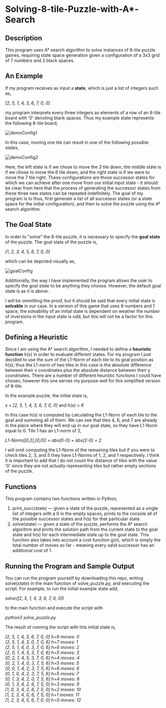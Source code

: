 # Solving-8-tile-Puzzle-with-A*-Search
## Description
This program uses A* search algorithm to solve instances of 8-tile puzzle games, requiring state space generation given a configuration of a 3x3 grid of 7 numbers and 2 black spaces. 

## An Example

If my program receives as input a <b>state</b>, which is just a list of integers such as, 

<i>[2, 5, 1, 4, 3, 6, 7, 0, 0]</i>

my program interprets every three integers as elements of a row of an 8-tile board with '0' denoting blank spaces. Thus my example state represents the following 8-tile board,

![demoConfig1](https://user-images.githubusercontent.com/72423203/190935228-c66cfeae-1714-4235-8641-b028cac22f26.png)


In this case, moving one tile can result in one of the following possible states,

![demoConfig2](https://user-images.githubusercontent.com/72423203/190934654-7e7f3eea-4365-4c5e-8d62-068f2d294f83.png)

Here, the left state is if we chose to move the 3 tile down, the middle state is if we chose to move the 6 tile down, and the right state is if we were to move the 7 tile right. These configurations are those successor states for which we can achieve after one move from our initial input state - it should be clear from here that the process of generating the successor states from these three new states can be repeated indefinitely. The goal of my program is to thus, first generate a list of all successor states (or a state space for the initial configuration), and then to solve the puzzle using the A* search algorithm.

## The Goal State

In order to "solve" the 8-tile puzzle, it is necessary to specify the <b>goal state</b> of the puzzle. The goal state of the puzzle is,

<i>[1, 2, 3, 4, 5, 6, 7, 0, 0]</i>

which can be depicted visually as,

![goalConfig](https://user-images.githubusercontent.com/72423203/190935101-3b564c34-3773-4a69-83d3-db5d24749a20.png)

Additionally, the way I have implemented the program allows the user to specify the goal state to be anything they choose. However, the default goal state is as it is above.

I will be ommitting the proof, but it should be said that every initial state is <b>solvable</b> in our case. In a version of this game that uses 8 numbers and 1 space, the solvability of an initial state is dependent on weather the number of inversions in the input state is odd, but this will not be a factor for this program.

## Defining a Heuristic
Since I am using the A* search algorithm, I needed to define a <b>heuristic function</b> h(s) in order to evaluate different states. For my program I just decided to use the sum of the L1-Norm of each tile to its goal position as h(s); thus the L1-norm of two tiles in this case is the absolute difference between their x coordinates plus the absolute distance between their y coordinates. There are a number of different heuristic functions I could have chosen, however this one serves my purpose  well for this simplified version of 8-tile.

In the example puzzle, the initial state is,

s = <i>[2, 5, 1, 4, 3, 6, 7, 0, 0]</i>  and  <i>h(s) = 6</i>

In this case h(s) is computed by calculating the L1-Norm of each tile to the goal and summing all of them. We can see that tiles 4, 6, and 7 are already in the place where they will end up in our goal state, so they have L1-Norm equal to 0. Tile 1 has an L1-norm of 2,

<i>L1-Norm([0,2],[0,0]) = abs(0-0) + abs(2-0) = 2</i>

I will omit computing the L1-Norm of the remaining tiles but if you were to check tiles 2, 3, and 5 they have L1-Norms of 1, 2, and 1 respectively. I think it is important to add that I do not count the distance of tiles with the value '0' since they are not actually representing tiles but rather empty sections of the puzzle.

## Functions
This program contains two functions written in Python,

<ol>
 <li>print_succ(state) — given a state of the puzzle, represented as a single list of integers with a 0 in the empty spaces, prints to the console all of the possible successor states and h(s) for that particular state.</li>
 <li>solve(state) — given a state of the puzzle, performs the A* search algorithm and prints the solution path from the current state to the goal state and h(s) for each intermediate state up to the goal state. This function also takes into account a cost function g(n), which is simply the total number of moves so far - meaning every valid successor has an additional cost of 1. </li>
</ol>

## Running the Program and Sample Output

You can run the program yourself by downloading this repo, writing solve(<i>state</i>) in the main function of solve_puzzle.py, and executing the script. For example, to run the initial example state add, 

<i>solve([2, 5, 1, 4, 3, 6, 7, 0, 0])</i>

to the main function and execute the script with 

<i> python3 solve_puzzle.py </i>

The result of running the script with this initial state is, 

<i>
 [2, 5, 1, 4, 3, 6, 7, 0, 0] h=6 moves: 0<br>
 [2, 5, 1, 4, 3, 0, 7, 0, 6] h=7 moves: 1<br>
 [2, 5, 1, 4, 0, 3, 7, 0, 6] h=6 moves: 2<br>
 [2, 0, 1, 4, 5, 3, 7, 0, 6] h=5 moves: 3<br>
 [0, 2, 1, 4, 5, 3, 7, 0, 6] h=4 moves: 4<br>
 [0, 2, 1, 4, 0, 3, 7, 5, 6] h=5 moves: 5<br>
 [0, 0, 1, 4, 2, 3, 7, 5, 6] h=6 moves: 6<br>
 [0, 1, 0, 4, 2, 3, 7, 5, 6] h=5 moves: 7<br>
 [0, 1, 3, 4, 2, 0, 7, 5, 6] h=4 moves: 8<br>
 [0, 1, 3, 4, 2, 6, 7, 5, 0] h=3 moves: 9<br>
 [1, 0, 3, 4, 2, 6, 7, 5, 0] h=2 moves: 10<br>
 [1, 2, 3, 4, 0, 6, 7, 5, 0] h=1 moves: 11<br>
 [1, 2, 3, 4, 5, 6, 7, 0, 0] h=0 moves: 12<br>
</i>
